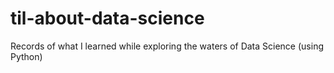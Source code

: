 # til-about-data-science
Records of what I learned while exploring the waters of Data Science (using Python)
